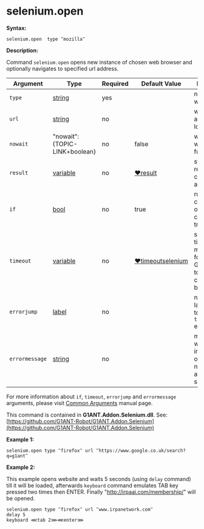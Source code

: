 # selenium.open

**Syntax:**

```G1ANT
selenium.open  type ‴mozilla‴
```

**Description:**

Command `selenium.open` opens new instance of chosen web browser and optionally navigates to specified url address.

| Argument | Type | Required | Default Value | Description |
| -------- | ---- | -------- | ------------- | ----------- |
|`type`| [string](https://github.com/G1ANT-Robot/G1ANT.Manual/blob/master/G1ANT-Language/Structures/string.md) | yes|  | name of the web browser |
|`url`| [string](https://github.com/G1ANT-Robot/G1ANT.Manual/blob/master/G1ANT-Language/Structures/string.md) | no|  | web page address to be loaded |
|`nowait` | "nowait":{TOPIC-LINK+boolean}| no | false | waits until the webpage fully loads  |
|`result` | [variable](https://github.com/G1ANT-Robot/G1ANT.Manual/blob/master/G1ANT-Language/Special-Characters/variable.md) | no | [♥result](https://github.com/G1ANT-Robot/G1ANT.Manual/blob/master/G1ANT-Language/Common-Arguments.md)  | stores the result of the command in a variable |
|`if`| [bool](https://github.com/G1ANT-Robot/G1ANT.Manual/blob/master/G1ANT-Language/Structures/bool.md) | no | true | runs the command only if condition is true |
|`timeout`| [variable](https://github.com/G1ANT-Robot/G1ANT.Manual/blob/master/G1ANT-Language/Special-Characters/variable.md) | no | [♥timeoutselenium](https://github.com/G1ANT-Robot/G1ANT.Manual/blob/master/G1ANT-Language/Variables/Special-Variables.md) | specifies time in milliseconds for G1ANT.Robot to wait for the command to be executed |
|`errorjump` | [label](https://github.com/G1ANT-Robot/G1ANT.Manual/blob/master/G1ANT-Language/Structures/label.md) | no | | name of the label to jump to if given `timeout` expires |
|`errormessage`| [string](https://github.com/G1ANT-Robot/G1ANT.Manual/blob/master/G1ANT-Language/Structures/string.md) | no |  | message that will be shown in case error occurs and no `errorjump` argument is specified |

For more information about `if`, `timeout`, `errorjump` and `errormessage` arguments, please visit [Common Arguments](https://github.com/G1ANT-Robot/G1ANT.Manual/blob/master/G1ANT-Language/Common-Arguments.md)  manual page.

This command is contained in **G1ANT.Addon.Selenium.dll**.
See: [https://github.com/G1ANT-Robot/G1ANT.Addon.Selenium](https://github.com/G1ANT-Robot/G1ANT.Addon.Selenium)

**Example 1:**

```G1ANT
selenium.open type ‴firefox‴ url ‴https://www.google.co.uk/search?q=g1ant‴
```

**Example 2:**

This example opens website and waits 5 seconds (using `delay` command) till it will be loaded, afterwards `keyboard` command emulates TAB key pressed two times then ENTER. Finally "http://irpaai.com/membership/" will be opened.

```G1ANT
selenium.open type ‴firefox‴ url ‴www.irpanetwork.com‴
delay 5
keyboard ⋘tab 2⋙⋘enter⋙
```
